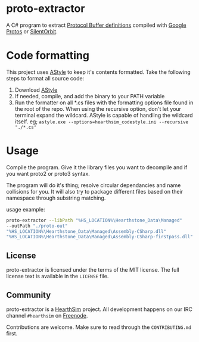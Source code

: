 # proto-extractor

A C# program to extract [Protocol Buffer definitions](https://developers.google.com/protocol-buffers/)
compiled with [Google Protos](https://github.com/google/protobuf)
or [SilentOrbit](https://silentorbit.com/protobuf/).


# Code formatting

This project uses [AStyle](http://astyle.sourceforge.net/) to keep it's contents formatted.
Take the following steps to format all source code:

1. Download [AStyle](http://astyle.sourceforge.net/)
2. If needed, compile, and add the binary to your PATH variable
3. Run the formatter on all \*.cs files with the formatting options file found in the root of the repo.
When using the recursive option, don't let your terminal expand the wildcard. 
AStyle is capable of handling the wildcard itself.
eg; ```astyle.exe --options=hearthsim_codestyle.ini --recursive "./*.cs"```

# Usage

Compile the program.
Give it the library files you want to decompile and if you want proto2 or proto3 syntax.

The program will do it's thing; resolve circular dependancies and name collisions for you.
It will also try to package different files based on their namespace through substring matching.

usage example: 
```bash
proto-extractor --libPath "%HS_LOCATION%\Hearthstone_Data\Managed" 
--outPath "./proto-out" 
"%HS_LOCATION%\Hearthstone_Data\Managed\Assembly-CSharp.dll" 
"%HS_LOCATION%\Hearthstone_Data\Managed\Assembly-CSharp-firstpass.dll" 
```

## License

proto-extractor is licensed under the terms of the MIT license.
The full license text is available in the `LICENSE` file.


## Community

proto-extractor is a [HearthSim](http://hearthsim.info) project. All development
happens on our IRC channel `#hearthsim` on [Freenode](https://freenode.net).

Contributions are welcome. Make sure to read through the `CONTRIBUTING.md` first.

